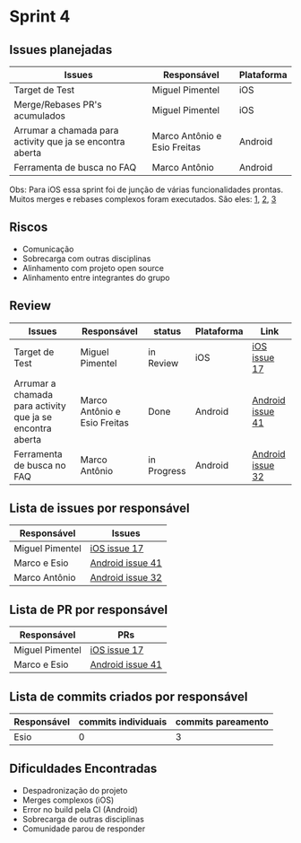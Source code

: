 # Sprint 4

## Issues planejadas

| Issues                                                    | Responsável                  | Plataforma |
| --------------------------------------------------------- | ---------------------------- | ---------- |
| Target de Test                                            | Miguel Pimentel              | iOS        |
| Merge/Rebases PR's acumulados                             | Miguel Pimentel              | iOS        |
| Arrumar a chamada para activity que ja se encontra aberta | Marco Antônio e Esio Freitas | Android    |
| Ferramenta de busca no FAQ                                | Marco Antônio                | Android    |

Obs: Para iOS essa sprint foi de junção de várias funcionalidades prontas. Muitos merges e rebases complexos foram executados. São eles: [1](https://github.com/Escola-em-Casa/ios-escola-em-casa/pull/11), [2](https://github.com/Escola-em-Casa/ios-escola-em-casa/pull/15), [3](https://github.com/Escola-em-Casa/ios-escola-em-casa/pull/9)

## Riscos

- Comunicação
- Sobrecarga com outras disciplinas
- Alinhamento com projeto open source
- Alinhamento entre integrantes do grupo

## Review

| Issues                                                    | Responsável                  | status      | Plataforma | Link                                                                                   |
| --------------------------------------------------------- | ---------------------------- | ----------- | ---------- | -------------------------------------------------------------------------------------- |
| Target de Test                                            | Miguel Pimentel              | in Review   | iOS        | [iOS issue 17](https://github.com/Escola-em-Casa/ios-escola-em-casa/pull/18)           |
| Arrumar a chamada para activity que ja se encontra aberta | Marco Antônio e Esio Freitas | Done        | Android    | [Android issue 41](https://github.com/Escola-em-Casa/android-escola-em-casa/issues/41) |
| Ferramenta de busca no FAQ                                | Marco Antônio                | in Progress | Android    | [Android issue 32](https://github.com/Escola-em-Casa/android-escola-em-casa/issues/32) |

## Lista de issues por responsável

| Responsável     | Issues                                                                                 |
| --------------- | -------------------------------------------------------------------------------------- |
| Miguel Pimentel | [iOS issue 17](https://github.com/Escola-em-Casa/ios-escola-em-casa/pull/18)           |
| Marco e Esio    | [Android issue 41](https://github.com/Escola-em-Casa/android-escola-em-casa/issues/41) |
| Marco Antônio   | [Android issue 32](https://github.com/Escola-em-Casa/android-escola-em-casa/issues/32) |

## Lista de PR por responsável

| Responsável     | PRs                                                                                  |
| --------------- | ------------------------------------------------------------------------------------ |
| Miguel Pimentel | [iOS issue 17](https://github.com/Escola-em-Casa/ios-escola-em-casa/pull/18)         |
| Marco e Esio    | [Android issue 41](https://github.com/Escola-em-Casa/android-escola-em-casa/pull/42) |

## Lista de commits criados por responsável

| Responsável | commits individuais | commits pareamento |
| ----------- | ------------------- | ------------------ |
| Esio        | 0                   | 3                  |

## Dificuldades Encontradas

- Despadronização do projeto
- Merges complexos (iOS)
- Error no build pela CI (Android)
- Sobrecarga de outras disciplinas
- Comunidade parou de responder
